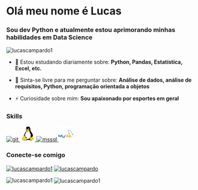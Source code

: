 <h1 align="left">Olá meu nome é Lucas</h1>
<h3 align="left">Sou dev Python e atualmente estou aprimorando minhas habilidades em Data Science</h3>

<p align="left"> <img src="https://komarev.com/ghpvc/?username=lucascampardo1&label=Profile%20views&color=0e75b6&style=flat" alt="lucascampardo1" /> </p>

- 🌱 Estou estudando diariamente sobre: **Python, Pandas, Estatística, Excel, etc.**

- 💬 Sinta-se livre para me perguntar sobre: **Análise de dados, análise de requisitos, Python, programação orientada a objetos**

- ⚡ Curiosidade sobre mim: **Sou apaixonado por esportes em geral**

<h3 align="left">Skills</h3>
<p align="left">  </a> <a href="https://git-scm.com/" target="_blank" rel="noreferrer"> <img src="https://www.vectorlogo.zone/logos/git-scm/git-scm-icon.svg" alt="git" width="40" height="40"/> </a> <a href="https://www.linux.org/" target="_blank" rel="noreferrer"> <img src="https://raw.githubusercontent.com/devicons/devicon/master/icons/linux/linux-original.svg" alt="linux" width="40" height="40"/> </a> <a href="https://www.microsoft.com/en-us/sql-server" target="_blank" rel="noreferrer"> <img src="https://www.svgrepo.com/show/303229/microsoft-sql-server-logo.svg" alt="mssql" width="40" height="40"/> </a> <a href="https://www.mysql.com/" target="_blank" rel="noreferrer"> <img src="https://raw.githubusercontent.com/devicons/devicon/master/icons/mysql/mysql-original-wordmark.svg" alt="mysql" width="40" height="40"/> </a>

<h3 align="left">Conecte-se comigo</h3>
<p align="left">
<a href="https://dev.to/lucascampardo1" target="blank"><img align="center" src="https://raw.githubusercontent.com/rahuldkjain/github-profile-readme-generator/master/src/images/icons/Social/devto.svg" alt="lucascampardo1" height="30" width="40" /></a>
<a href="https://linkedin.com/in/lucascampardo" target="blank"><img align="center" src="https://raw.githubusercontent.com/rahuldkjain/github-profile-readme-generator/master/src/images/icons/Social/linked-in-alt.svg" alt="lucascampardo" height="30" width="40" /></a>
</p>

<p><img align="left" src="https://github-readme-stats.vercel.app/api/top-langs?username=lucascampardo1&show_icons=true&locale=en&layout=compact" alt="lucascampardo1" /></p>

<p>&nbsp;<img align="center" src="https://github-readme-stats.vercel.app/api?username=lucascampardo1&show_icons=true&locale=en" alt="lucascampardo1" /></p>
